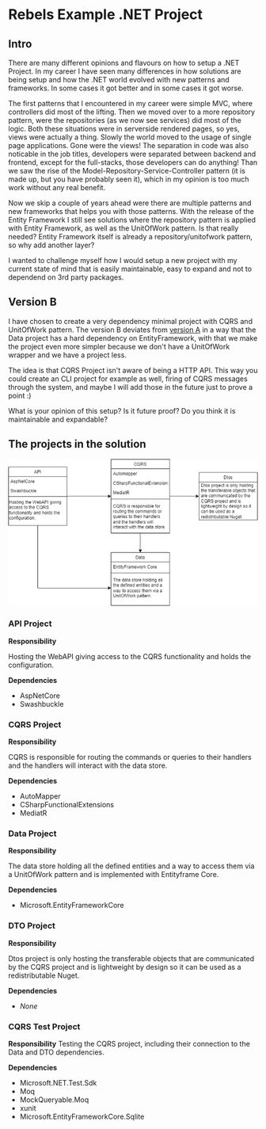 # Rebels Example .NET Project

## Intro
There are many different opinions and flavours on how to setup a .NET Project. In my career I have seen many differences in how solutions are being setup and how the .NET world evolved with new patterns and frameworks. In some cases it got better and in some cases it got worse.

The first patterns that I encountered in my career were simple MVC, where controllers did most of the lifting. Then we moved over to a more repository pattern, were the repositories (as we now see services) did most of the logic. Both these situations were in serverside rendered pages, so yes, views were actually a thing. Slowly the world moved to the usage of single page applications. Gone were the views! The separation in code was also noticable in the job titles, developers were separated between backend and frontend, except for the full-stacks, those developers can do anything! Than we saw the rise of the Model-Repository-Service-Controller pattern (it is made up, but you have probably seen it), which in my opinion is too much work without any real benefit.

Now we skip a couple of years ahead were there are multiple patterns and new frameworks that helps you with those patterns. With the release of the Entity Framework I still see solutions where the repository pattern is applied with Entity Framework, as well as the UnitOfWork pattern. 
Is that really needed? Entity Framework itself is already a repository/unitofwork pattern, so why add another layer?

I wanted to challenge myself how I would setup a new project with my current state of mind that is easily maintainable, easy to expand and not to dependend on 3rd party packages. 

## Version B
I have chosen to create a very dependency minimal project with CQRS and UnitOfWork pattern.
The version B deviates from [version A](https://github.com/ronaldbaltus/rebels-dotnet-api-example) in a way that the Data project has a hard dependency on EntityFramework, with that we make the project even more simpler because we don't have a UnitOfWork wrapper and we have a project less.

The idea is that CQRS Project isn't aware of being a HTTP API. This way you could create an CLI project for example as well, firing of CQRS messages through the system, and maybe I will add those in the future just to prove a point :)

What is your opinion of this setup? Is it future proof? Do you think it is maintainable and expandable?

## The projects in the solution
![Project diagram](Rebels.ExampleProject.drawio.png)
  
### API Project
__Responsibility__

Hosting the WebAPI giving access to the CQRS functionality and holds the configuration.

__Dependencies__
- AspNetCore
- Swashbuckle

### CQRS Project
__Responsibility__

CQRS is responsible for routing the commands or queries to their handlers and the handlers will interact with the data store.

__Dependencies__
- AutoMapper
- CSharpFunctionalExtensions
- MediatR

### Data Project
__Responsibility__

The data store holding all the defined entities and a way to access them via a UnitOfWork pattern and is implemented with Entityframe Core.

__Dependencies__
- Microsoft.EntityFrameworkCore

### DTO Project
__Responsibility__

Dtos project is only hosting the transferable objects that are communicated by the CQRS project and is lightweight by design so it can be used as a redistributable Nuget.

__Dependencies__
- _None_

### CQRS Test Project
__Responsibility__
Testing the CQRS project, including their connection to the Data and DTO dependencies.

__Dependencies__
- Microsoft.NET.Test.Sdk
- Moq
- MockQueryable.Moq
- xunit
- Microsoft.EntityFrameworkCore.Sqlite


